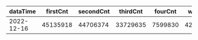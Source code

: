 |dataTime|firstCnt|secondCnt|thirdCnt|fourCnt|winCnt|vrate|wrate|
|-|-|-|-|-|-|-|-|
|2022-12-16|45135918|44706374|33729635|7599830|4290895|89.1%|9.1%|